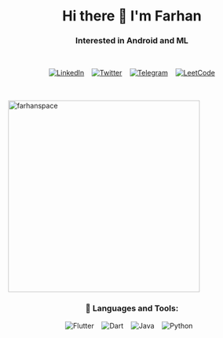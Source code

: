 <h1 align="center">Hi there 👋 I'm Farhan</h1>
<h3 align="center">Interested in Android and ML</h3>
<br>

<div align='center'>

[![LinkedIn](https://img.shields.io/badge/linkedin-%230077B5.svg?&style=for-the-badge&logo=linkedin&logoColor=white)](https://www.linkedin.com/in/farhanspace/)
&nbsp;&nbsp;
[![Twitter](https://img.shields.io/badge/Twitter-000000?style=for-the-badge&logo=x&logoColor=white)](https://twitter.com/farhanspace_)
&nbsp;&nbsp;
[![Telegram](https://img.shields.io/badge/Telegram-2CA5E0?style=for-the-badge&logo=telegram&logoColor=white)](https://t.me/farhanspace)
&nbsp;&nbsp;
[![LeetCode](https://img.shields.io/badge/-LeetCode-FFA116?style=for-the-badge&logo=LeetCode&logoColor=black)](https://www.leetcode.com/farhanspace/)
</div>

<p align="center">

<br><br>
<img align="center" src="https://github-readme-stats.vercel.app/api?username=farhanspace&show_icons=true&count_private=true&theme=gruvbox&locale=en" alt="farhanspace" width="390" />
</p>


<h3 align='center'>🔨 Languages and Tools:</h3>

<div align="center">

![Flutter](https://img.shields.io/badge/Flutter-%2302569B.svg?style=for-the-badge&logo=Flutter&logoColor=white) &nbsp;&nbsp;
![Dart](https://img.shields.io/badge/dart-%230175C2.svg?style=for-the-badge&logo=dart&logoColor=white)  &nbsp;&nbsp;
![Java](https://img.shields.io/badge/java-%23ED8B00.svg?style=for-the-badge&logo=openjdk&logoColor=white)  &nbsp;&nbsp;
![Python](https://img.shields.io/badge/Python-FFD43B?style=for-the-badge&logo=python&logoColor=blue)  &nbsp;&nbsp;
  
</div>


